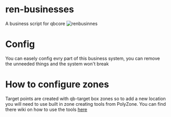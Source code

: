 # ren-businesses
A business script for qbcore 
![renbusinnes](https://user-images.githubusercontent.com/85559163/198835306-a319679d-ed28-4c0d-b258-592757325dd1.png)



# Config
You can easely config evry part of this business system, you can remove the unneeded things and the system won't break

# How to configure zones
 Target points are created with qb-target box zones so to add a new location you will need to use built in zone creating tools from PolyZone. You can find there wiki on how to use the tools [here](https://github.com/mkafrin/PolyZone/wiki/Using-the-creation-script)
